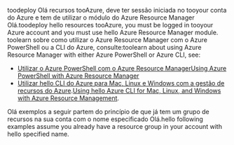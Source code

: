 
<span data-ttu-id="9771c-101">toodeploy Olá recursos tooAzure, deve ter sessão iniciada no tooyour conta do Azure e tem de utilizar o módulo do Azure Resource Manager Olá.</span><span class="sxs-lookup"><span data-stu-id="9771c-101">toodeploy hello resources tooAzure, you must be logged in tooyour Azure account and you must use hello Azure Resource Manager module.</span></span> <span data-ttu-id="9771c-102">toolearn sobre como utilizar o Azure Resource Manager com o Azure PowerShell ou a CLI do Azure, consulte:</span><span class="sxs-lookup"><span data-stu-id="9771c-102">toolearn about using Azure Resource Manager with either Azure PowerShell or Azure CLI, see:</span></span>

* [<span data-ttu-id="9771c-103">Utilizar o Azure PowerShell com o Azure Resource Manager</span><span class="sxs-lookup"><span data-stu-id="9771c-103">Using Azure PowerShell with Azure Resource Manager</span></span>](../articles/azure-resource-manager/powershell-azure-resource-manager.md)
* <span data-ttu-id="9771c-104">[Utilizar hello CLI do Azure para Mac, Linux e Windows com a gestão de recursos do Azure](../articles/azure-resource-manager/xplat-cli-azure-resource-manager.md).</span><span class="sxs-lookup"><span data-stu-id="9771c-104">[Using hello Azure CLI for Mac, Linux, and Windows with Azure Resource Management](../articles/azure-resource-manager/xplat-cli-azure-resource-manager.md).</span></span>

<span data-ttu-id="9771c-105">Olá exemplos a seguir partem do princípio de que já tem um grupo de recursos na sua conta com o nome especificado Olá.</span><span class="sxs-lookup"><span data-stu-id="9771c-105">hello following examples assume you already have a resource group in your account with hello specified name.</span></span> 

